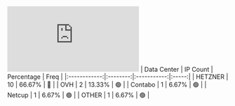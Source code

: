 ![Diagramm](https://github.com/obajay/StateSync-snapshots/blob/main/Projects/Dora/1/README.md)
| Data Center | IP Count | Percentage | Freq |
|:------------:|:--------:|:-----------:|:-----:|
| HETZNER | 10 | 66.67% | 🔴 |
| OVH | 2 | 13.33% | 🟢 |
| Contabo | 1 | 6.67% | 🟢 |
| Netcup | 1 | 6.67% | 🟢 |
| OTHER | 1 | 6.67% | 🟢 |